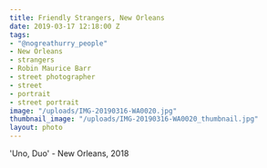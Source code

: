 ```yaml
---
title: Friendly Strangers, New Orleans
date: 2019-03-17 12:18:00 Z
tags:
- "@nogreathurry_people"
- New Orleans
- strangers
- Robin Maurice Barr
- street photographer
- street
- portrait
- street portrait
image: "/uploads/IMG-20190316-WA0020.jpg"
thumbnail_image: "/uploads/IMG-20190316-WA0020_thumbnail.jpg"
layout: photo
---
```


'Uno, Duo' - New Orleans, 2018